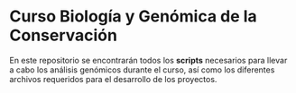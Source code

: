 # Curso Biología y Genómica de la Conservación

En este repositorio se encontrarán todos los **scripts** necesarios para llevar a cabo los análisis genómicos durante el curso, así como los diferentes archivos requeridos para el desarrollo de los proyectos.
